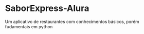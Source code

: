 # SaborExpress-Alura
Um aplicativo de restaurantes com conhecimentos básicos, porém fudamentais em python
